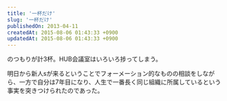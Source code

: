 ```yaml
---
title: '一杯だけ'
slug: '一杯だけ'
publishedOn: 2013-04-11
createdAt: 2015-08-06 01:43:33 +0900
updatedAt: 2015-08-06 01:43:33 +0900
---
```

のつもりが計3杯。HUB会議室はいろいろ捗ってしまう。

明日から新人sが来るということでフォーメーション的なものの相談をしながら、一方で自分は7年目になり、人生で一番長く同じ組織に所属しているという事実を突きつけられたのであった。
